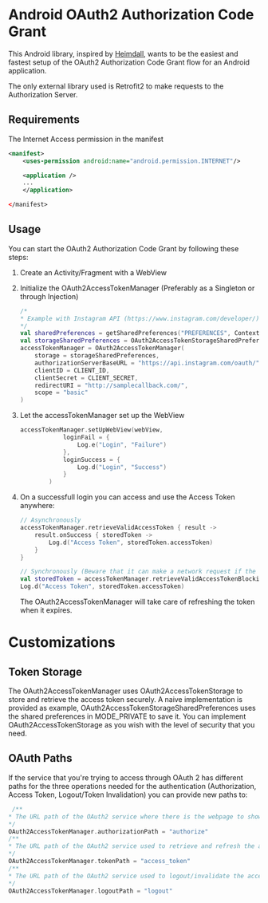 # Android OAuth2 Authorization Code Grant
This Android library, inspired by [Heimdall](https://github.com/trivago/Heimdall.droid), wants to be the easiest and fastest setup of the OAuth2 Authorization Code Grant flow for an Android application.

The only external library used is Retrofit2 to make requests to the Authorization Server.

## Requirements

The Internet Access permission in the manifest
```xml
<manifest>
    <uses-permission android:name="android.permission.INTERNET"/>

    <application />
    ...
    </application>

</manifest>
```

## Usage
You can start the OAuth2 Authorization Code Grant by following these steps:

1. Create an Activity/Fragment with a WebView
2. Initialize the OAuth2AccessTokenManager (Preferably as a Singleton or through Injection)
    ```kotlin
    /*
    * Example with Instagram API (https://www.instagram.com/developer/)
    */
    val sharedPreferences = getSharedPreferences("PREFERENCES", Context.MODE_PRIVATE)
    val storageSharedPreferences = OAuth2AccessTokenStorageSharedPreferences(sharedPreferences)
    accessTokenManager = OAuth2AccessTokenManager(
        storage = storageSharedPreferences,
        authorizationServerBaseURL = "https://api.instagram.com/oauth/",
        clientID = CLIENT_ID,
        clientSecret = CLIENT_SECRET,
        redirectURI = "http://samplecallback.com/",
        scope = "basic"
    )
    ```
3. Let the accessTokenManager set up the WebView
    ```kotlin
    accessTokenManager.setUpWebView(webView,
                loginFail = {
                    Log.e("Login", "Failure")
                },
                loginSuccess = {
                    Log.d("Login", "Success")
                }
            )
    ```
4. On a successfull login you can access and use the Access Token anywhere:
    ```kotlin
    // Asynchronously
    accessTokenManager.retrieveValidAccessToken { result ->
        result.onSuccess { storedToken ->
            Log.d("Access Token", storedToken.accessToken)
        }
    }
    ```

    ```kotlin
    // Synchronously (Beware that it can make a network request if the token is expired and can crash the app if it is made in the UI Thread)
    val storedToken = accessTokenManager.retrieveValidAccessTokenBlocking()
    Log.d("Access Token", storedToken.accessToken)
    ```
    The OAuth2AccessTokenManager will take care of refreshing the token when it expires.

# Customizations

## Token Storage

The OAuth2AccessTokenManager uses OAuth2AccessTokenStorage to store and retrieve the access token securely. A naive implementation is provided as example, OAuth2AccessTokenStorageSharedPreferences uses the shared preferences in MODE_PRIVATE to save it. You can implement OAuth2AccessTokenStorage as you wish with the level of security that you need.

## OAuth Paths

If the service that you're trying to access through OAuth 2 has different paths for the three operations needed for the authentication (Authorization, Access Token, Logout/Token Invalidation) you can provide new paths to:

```kotlin
 /**
* The URL path of the OAuth2 service where there is the webpage to show to user
*/
OAuth2AccessTokenManager.authorizationPath = "authorize"
/**
* The URL path of the OAuth2 service used to retrieve and refresh the access token
*/
OAuth2AccessTokenManager.tokenPath = "access_token"
/**
* The URL path of the OAuth2 service used to logout/invalidate the access token
*/
OAuth2AccessTokenManager.logoutPath = "logout"
```
